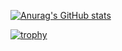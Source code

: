[![Anurag's GitHub stats](https://github-readme-stats.vercel.app/api?username=M3do-1&theme=github_dark&show_icons=true)](https://github.com/anuraghazra/github-readme-stats)

[![trophy](https://github-profile-trophy.vercel.app/?username=M3do-1&rank=S,AAA&theme=onedark)](https://github.com/ryo-ma/github-profile-trophy)
